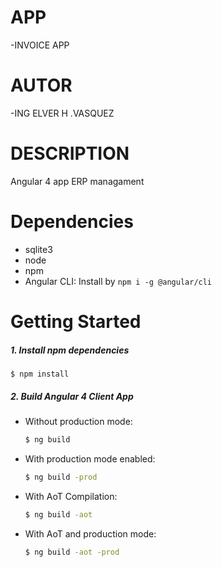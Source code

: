 # APP
-INVOICE APP
# AUTOR 
-ING ELVER H .VASQUEZ
# DESCRIPTION 
 
Angular 4 app  ERP managament
# Dependencies

- sqlite3
- node
- npm
- Angular CLI: Install by `npm i -g @angular/cli`

# Getting Started

##### 1. Install npm dependencies
`$ npm install` 

##### 2. Build Angular 4 Client App
- Without production mode:

    ```sh
    $ ng build
    ```

- With production mode enabled: 

    ```sh
    $ ng build -prod
    ```

- With AoT Compilation: 

    ```sh
    $ ng build -aot
    ```

- With AoT and production mode: 

    ```sh
    $ ng build -aot -prod
    ```






